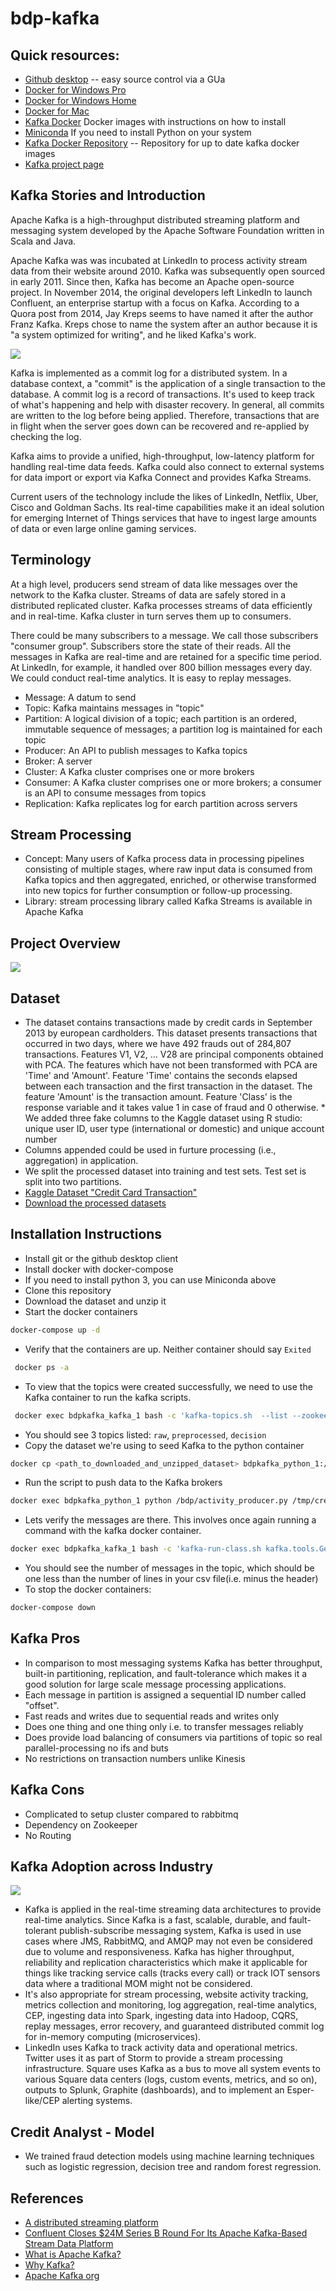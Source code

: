 # bdp-kafka

## Quick resources:
 * [Github desktop](https://desktop.github.com/) -- easy source control via a GUa
 * [Docker for Windows Pro](https://store.docker.com/editions/community/docker-ce-desktop-windows)
 * [Docker for Windows Home](https://www.docker.com/products/docker-toolbox)
 * [Docker for Mac](https://store.docker.com/editions/community/docker-ce-desktop-mac)
 * [Kafka Docker](https://hub.docker.com/r/wurstmeister/kafka/) Docker images with instructions on how to install
 * [Miniconda](https://conda.io/miniconda.html) If you need to install Python on your system
 * [Kafka Docker Repository](https://github.com/wurstmeister/kafka-docker) -- Repository for up to date kafka docker images
 * [Kafka project page](https://kafka.apache.org/)
 
## Kafka Stories and Introduction
Apache Kafka is a high-throughput distributed streaming platform and messaging system developed by the Apache Software Foundation written in Scala and Java. 

Apache Kafka was was incubated at LinkedIn to process activity stream data from their website around 2010. Kafka was subsequently open sourced in early 2011. Since then, Kafka has become an Apache open-source project. In November 2014, the original developers left LinkedIn to launch Confluent, an enterprise startup with a focus on Kafka. According to a Quora post from 2014, Jay Kreps seems to have named it after the author Franz Kafka. Kreps chose to name the system after an author because it is "a system optimized for writing", and he liked Kafka's work. 

![](./pics/confluent.png) 

Kafka is implemented as a commit log for a distributed system. In a database context, a "commit" is the application of a single transaction to the database. A commit log is a record of transactions. It's used to keep track of what's happening and help with disaster recovery. In general, all commits are written to the log before being applied. Therefore, transactions that are in flight when the server goes down can be recovered and re-applied by checking the log. 

Kafka aims to provide a unified, high-throughput, low-latency platform for handling real-time data feeds. Kafka could also connect to external systems for data import or export via Kafka Connect and provides Kafka Streams.

Current users of the technology include the likes of LinkedIn, Netflix, Uber, Cisco and Goldman Sachs. Its real-time capabilities make it an ideal solution for emerging Internet of Things services that have to ingest large amounts of data or even large online gaming services.

## Terminology
At a high level, producers send stream of data like messages over the network to the Kafka cluster. Streams of data are safely stored in a distributed replicated cluster. Kafka processes streams of data efficiently and in real-time. Kafka cluster in turn serves them up to consumers. 

There could be many subscribers to a message. We call those subscribers "consumer group". Subscribers store the state of their reads. All the messages in Kafka are real-time and are retained for a specific time period. At LinkedIn, for example, it handled over 800 billion messages every day. We could conduct real-time analytics. It is easy to replay messages.

 * Message: A datum to send
 * Topic: Kafka maintains messages in "topic"
 * Partition: A logical division of a topic; each partition is an ordered, immutable sequence of messages; a partition log is maintained for each topic
 * Producer: An API to publish messages to Kafka topics
 * Broker: A server
 * Cluster: A Kafka cluster comprises one or more brokers
 * Consumer: A Kafka cluster comprises one or more brokers; a consumer is an API to consume messages from topics
 * Replication: Kafka replicates log for earch partition across servers

## Stream Processing
 * Concept: Many users of Kafka process data in processing pipelines consisting of multiple stages, where raw input data is consumed from Kafka topics and then aggregated, enriched, or otherwise transformed into new topics for further consumption or follow-up processing.
 * Library: stream processing library called Kafka Streams is available in Apache Kafka
 
## Project Overview
![](./pics/workflow.png) 

## Dataset 
* The dataset contains transactions made by credit cards in September 2013 by european cardholders. This dataset presents transactions that occurred in two days, where we have 492 frauds out of 284,807 transactions. Features V1, V2, ... V28 are principal components obtained with PCA. The features which have not been transformed with PCA are 'Time' and 'Amount'. Feature 'Time' contains the seconds elapsed between each transaction and the first transaction in the dataset. The feature 'Amount' is the transaction amount. Feature 'Class' is the response variable and it takes value 1 in case of fraud and 0 otherwise. * We added three fake columns to the Kaggle dataset using R studio: unique user ID, user type (international or domestic) and unique account number
 * Columns appended could be used in furture processing (i.e., aggregation) in application.
 * We split the processed dataset into training and test sets. Test set is split into two partitions.
 * [Kaggle Dataset "Credit Card Transaction"](https://www.kaggle.com/dalpozz/creditcardfraud) 
 * [Download the processed datasets](https://drive.google.com/open?id=1PldjXboPsbWmAhjWxlDUPwLF8_J5i_ka)

## Installation Instructions

 * Install git or the github desktop client
 * Install docker with docker-compose
 * If you need to install python 3, you can use Miniconda above
 * Clone this repository
 * Download the dataset and unzip it
 * Start the docker containers
  ```bash
  docker-compose up -d
   ```
 * Verify that the containers are up. Neither container should say `Exited`
 ```bash
  docker ps -a
 ```
 * To view that the topics were created successfully, we need to use the Kafka container to run the kafka scripts.
 ```bash
  docker exec bdpkafka_kafka_1 bash -c 'kafka-topics.sh  --list --zookeeper $KAFKA_ZOOKEEPER_CONNECT'
 ```
 * You should see 3 topics listed: `raw`, `preprocessed`, `decision`
 * Copy the dataset we're using to seed Kafka to the python container
 ```bash
 docker cp <path_to_downloaded_and_unzipped_dataset> bdpkafka_python_1:/tmp/creditcard.csv
 ```
 * Run the script to push data to the Kafka brokers
 ```bash
 docker exec bdpkafka_python_1 python /bdp/activity_producer.py /tmp/creditcard.csv
 ```
 * Lets verify the messages are there. This involves once again running a command with the kafka  docker container.
 ```bash
 docker exec bdpkafka_kafka_1 bash -c 'kafka-run-class.sh kafka.tools.GetOffsetShell --broker-list kafka:9092 --topic raw'
 ```
 * You should see the number of messages in the topic, which should be one less than the number of lines in your csv file(i.e. minus the header)
 * To stop the docker containers:
 ```bash
 docker-compose down
 ```

## Kafka Pros 
 * In comparison to most messaging systems Kafka has better throughput, built-in partitioning, replication, and fault-tolerance which makes it a good solution for large scale message processing applications.
 * Each message in partition is assigned a sequential ID number called "offset".
 * Fast reads and writes due to sequential reads and writes only
 * Does one thing and one thing only i.e. to transfer messages reliably
 * Does provide load balancing of consumers via partitions of topic so real parallel-processing no ifs and buts
 * No restrictions on transaction numbers unlike Kinesis
 
## Kafka Cons
 * Complicated to setup cluster compared to rabbitmq
 * Dependency on Zookeeper
 * No Routing

## Kafka Adoption across Industry
![](./pics/adoption.png)

 * Kafka is applied in the real-time streaming data architectures to provide real-time analytics. Since Kafka is a fast, scalable, durable, and fault-tolerant publish-subscribe messaging system, Kafka is used in use cases where JMS, RabbitMQ, and AMQP may not even be considered due to volume and responsiveness. Kafka has higher throughput, reliability and replication characteristics which make it applicable for things like tracking service calls (tracks every call) or track IOT sensors data where a traditional MOM might not be considered.
 * It's also appropriate for stream processing, website activity tracking, metrics collection and monitoring, log aggregation, real-time analytics, CEP, ingesting data into Spark, ingesting data into Hadoop, CQRS, replay messages, error recovery, and guaranteed distributed commit log for in-memory computing (microservices).
 * LinkedIn uses Kafka to track activity data and operational metrics. Twitter uses it as part of Storm to provide a stream processing infrastructure. Square uses Kafka as a bus to move all system events to various Square data centers (logs, custom events, metrics, and so on), outputs to Splunk, Graphite (dashboards), and to implement an Esper-like/CEP alerting systems.
 
## Credit Analyst - Model
 * We trained fraud detection models using machine learning techniques such as logistic regression, decision tree and random forest regression.
 
## References
 * [A distributed streaming platform](https://www.slideshare.net/ConfluentInc/apache-kafkaa-distributed-streaming-platform)
 * [Confluent Closes $24M Series B Round For Its Apache Kafka-Based Stream Data Platform](https://techcrunch.com/2015/07/08/confluent-closes-24m-series-b-round-for-its-apache-kafka-based-stream-data-platform/?ncid=rss&utm_source=TweetDeck&utm_medium=twitter&utm_campaign=Feed%3A+Techcrunch+%28TechCrunch%29)
 * [What is Apache Kafka?](http://cloudurable.com/blog/what-is-kafka/index.html)
 * [Why Kafka?](https://marutsingh.com/2016/09/12/why-kafka/)
 * [Apache Kafka org](https://kafka.apache.org/documentation/#design)
